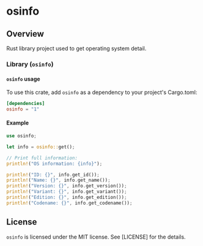 # osinfo

## Overview

Rust library project used to get operating system detail.

### Library (`osinfo`)

#### `osinfo` usage

To use this crate, add `osinfo` as a dependency to your project's Cargo.toml:

```toml
[dependencies]
osinfo = "1"
```

#### Example

```rust
use osinfo;

let info = osinfo::get();

// Print full information:
println!("OS information: {info}");

println!("ID: {}", info.get_id());
println!("Name: {}", info.get_name());
println!("Version: {}", info.get_version());
println!("Variant: {}", info.get_variant());
println!("Edition: {}", info.get_edition());
println!("Codename: {}", info.get_codename());
```


## License

`osinfo` is licensed under the MIT license. See [LICENSE] for the details.
